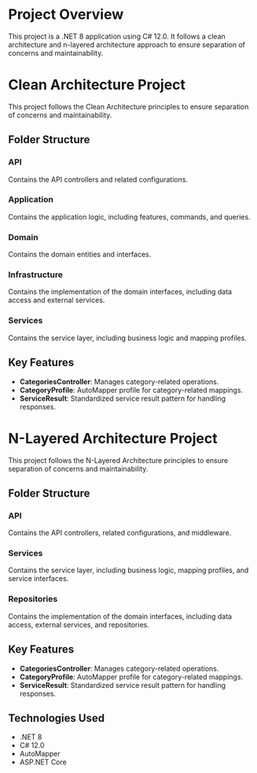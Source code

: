 # Project Overview

This project is a .NET 8 application using C# 12.0. It follows a clean architecture and n-layered architecture approach to ensure separation of concerns and maintainability.

# Clean Architecture Project

This project follows the Clean Architecture principles to ensure separation of concerns and maintainability.

## Folder Structure

### API
Contains the API controllers and related configurations.

### Application
Contains the application logic, including features, commands, and queries.

### Domain
Contains the domain entities and interfaces.

### Infrastructure
Contains the implementation of the domain interfaces, including data access and external services.

### Services
Contains the service layer, including business logic and mapping profiles.

## Key Features

- **CategoriesController**: Manages category-related operations.
- **CategoryProfile**: AutoMapper profile for category-related mappings.
- **ServiceResult**: Standardized service result pattern for handling responses.

# N-Layered Architecture Project

This project follows the N-Layered Architecture principles to ensure separation of concerns and maintainability.

## Folder Structure

### API
Contains the API controllers, related configurations, and middleware.

### Services
Contains the service layer, including business logic, mapping profiles, and service interfaces.

### Repositories
Contains the implementation of the domain interfaces, including data access, external services, and repositories.

## Key Features

- **CategoriesController**: Manages category-related operations.
- **CategoryProfile**: AutoMapper profile for category-related mappings.
- **ServiceResult**: Standardized service result pattern for handling responses.

## Technologies Used

- .NET 8
- C# 12.0
- AutoMapper
- ASP.NET Core